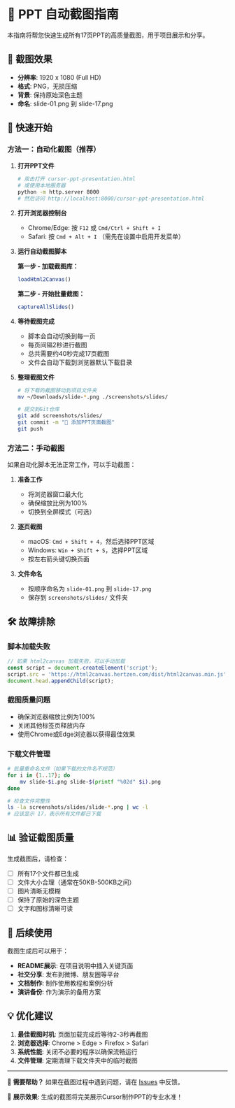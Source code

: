 # 📸 PPT 自动截图指南

本指南将帮您快速生成所有17页PPT的高质量截图，用于项目展示和分享。

## 🎯 截图效果

- **分辨率**: 1920 x 1080 (Full HD)
- **格式**: PNG，无损压缩
- **背景**: 保持原始深色主题
- **命名**: slide-01.png 到 slide-17.png

## 🚀 快速开始

### 方法一：自动化截图（推荐）

1. **打开PPT文件**
   ```bash
   # 双击打开 cursor-ppt-presentation.html
   # 或使用本地服务器
   python -m http.server 8000
   # 然后访问 http://localhost:8000/cursor-ppt-presentation.html
   ```

2. **打开浏览器控制台**
   - Chrome/Edge: 按 `F12` 或 `Cmd/Ctrl + Shift + I`
   - Safari: 按 `Cmd + Alt + I` （需先在设置中启用开发菜单）

3. **运行自动截图脚本**
   
   **第一步 - 加载截图库：**
   ```javascript
   loadHtml2Canvas()
   ```
   
   **第二步 - 开始批量截图：**
   ```javascript
   captureAllSlides()
   ```

4. **等待截图完成**
   - 脚本会自动切换到每一页
   - 每页间隔2秒进行截图
   - 总共需要约40秒完成17页截图
   - 文件会自动下载到浏览器默认下载目录

5. **整理截图文件**
   ```bash
   # 将下载的截图移动到项目文件夹
   mv ~/Downloads/slide-*.png ./screenshots/slides/
   
   # 提交到Git仓库
   git add screenshots/slides/
   git commit -m "📸 添加PPT页面截图"
   git push
   ```

### 方法二：手动截图

如果自动化脚本无法正常工作，可以手动截图：

1. **准备工作**
   - 将浏览器窗口最大化
   - 确保缩放比例为100%
   - 切换到全屏模式（可选）

2. **逐页截图**
   - macOS: `Cmd + Shift + 4`，然后选择PPT区域
   - Windows: `Win + Shift + S`，选择PPT区域
   - 按左右箭头键切换页面

3. **文件命名**
   - 按顺序命名为 `slide-01.png` 到 `slide-17.png`
   - 保存到 `screenshots/slides/` 文件夹

## 🛠️ 故障排除

### 脚本加载失败
```javascript
// 如果 html2canvas 加载失败，可以手动加载
const script = document.createElement('script');
script.src = 'https://html2canvas.hertzen.com/dist/html2canvas.min.js';
document.head.appendChild(script);
```

### 截图质量问题
- 确保浏览器缩放比例为100%
- 关闭其他标签页释放内存
- 使用Chrome或Edge浏览器以获得最佳效果

### 下载文件管理
```bash
# 批量重命名文件（如果下载的文件名不规范）
for i in {1..17}; do
    mv slide-$i.png slide-$(printf "%02d" $i).png
done

# 检查文件完整性
ls -la screenshots/slides/slide-*.png | wc -l
# 应该显示 17，表示所有文件都已下载
```

## 📊 验证截图质量

生成截图后，请检查：
- [ ] 所有17个文件都已生成
- [ ] 文件大小合理（通常在50KB-500KB之间）
- [ ] 图片清晰无模糊
- [ ] 保持了原始的深色主题
- [ ] 文字和图标清晰可读

## 🎨 后续使用

截图生成后可以用于：
- **README展示**: 在项目说明中插入关键页面
- **社交分享**: 发布到微博、朋友圈等平台
- **文档制作**: 制作使用教程和案例分析
- **演讲备份**: 作为演示的备用方案

## 💡 优化建议

1. **最佳截图时机**: 页面加载完成后等待2-3秒再截图
2. **浏览器选择**: Chrome > Edge > Firefox > Safari
3. **系统性能**: 关闭不必要的程序以确保流畅运行
4. **文件管理**: 定期清理下载文件夹中的临时截图

---

💬 **需要帮助？** 如果在截图过程中遇到问题，请在 [Issues](https://github.com/KinGao294/cursor-meetup-ppt-202506/issues) 中反馈。

🎯 **展示效果**: 生成的截图将完美展示Cursor制作PPT的专业水准！ 